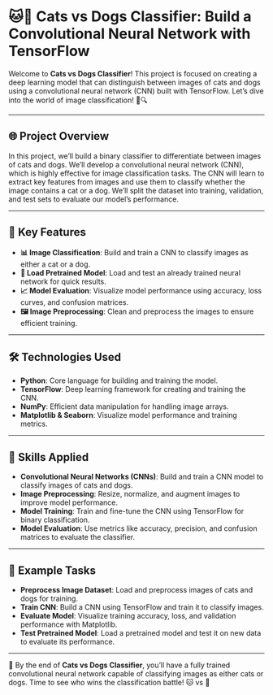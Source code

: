 # 🐱🐶 Cats vs Dogs Classifier: Build a Convolutional Neural Network with TensorFlow

Welcome to **Cats vs Dogs Classifier**! This project is focused on creating a deep learning model that can distinguish between images of cats and dogs using a convolutional neural network (CNN) built with TensorFlow. Let’s dive into the world of image classification! 📸🔍

---

## 🌐 Project Overview

In this project, we’ll build a binary classifier to differentiate between images of cats and dogs. We’ll develop a convolutional neural network (CNN), which is highly effective for image classification tasks. The CNN will learn to extract key features from images and use them to classify whether the image contains a cat or a dog. We’ll split the dataset into training, validation, and test sets to evaluate our model’s performance.

---

## 🔑 Key Features

- **📊 Image Classification**: Build and train a CNN to classify images as either a cat or a dog.
- **🔄 Load Pretrained Model**: Load and test an already trained neural network for quick results.
- **📈 Model Evaluation**: Visualize model performance using accuracy, loss curves, and confusion matrices.
- **🖼 Image Preprocessing**: Clean and preprocess the images to ensure efficient training.

---

## 🛠 Technologies Used

- **Python**: Core language for building and training the model.
- **TensorFlow**: Deep learning framework for creating and training the CNN.
- **NumPy**: Efficient data manipulation for handling image arrays.
- **Matplotlib & Seaborn**: Visualize model performance and training metrics.

---

## 🤖 Skills Applied

- **Convolutional Neural Networks (CNNs)**: Build and train a CNN model to classify images of cats and dogs.
- **Image Preprocessing**: Resize, normalize, and augment images to improve model performance.
- **Model Training**: Train and fine-tune the CNN using TensorFlow for binary classification.
- **Model Evaluation**: Use metrics like accuracy, precision, and confusion matrices to evaluate the classifier.

---

## 📝 Example Tasks

- **Preprocess Image Dataset**: Load and preprocess images of cats and dogs for training.
- **Train CNN**: Build a CNN using TensorFlow and train it to classify images.
- **Evaluate Model**: Visualize training accuracy, loss, and validation performance with Matplotlib.
- **Test Pretrained Model**: Load a pretrained model and test it on new data to evaluate its performance.

---

🐾 By the end of **Cats vs Dogs Classifier**, you’ll have a fully trained convolutional neural network capable of classifying images as either cats or dogs. Time to see who wins the classification battle! 🐱 vs 🐶
